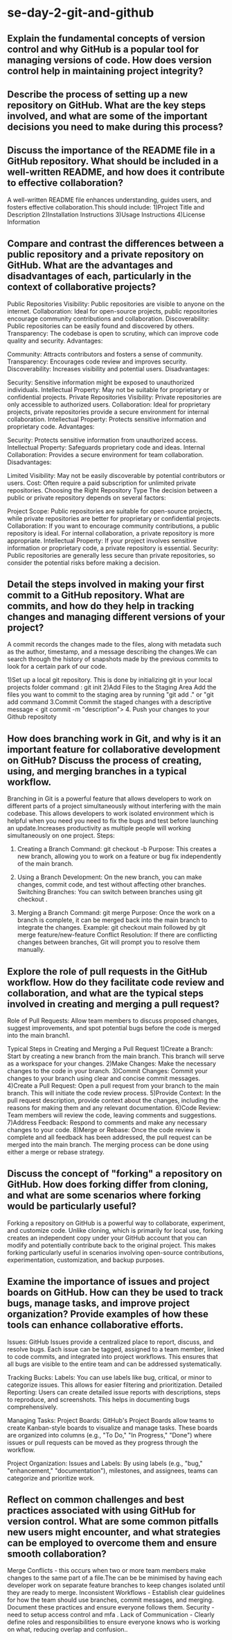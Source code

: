 # se-day-2-git-and-github
## Explain the fundamental concepts of version control and why GitHub is a popular tool for managing versions of code. How does version control help in maintaining project integrity?

## Describe the process of setting up a new repository on GitHub. What are the key steps involved, and what are some of the important decisions you need to make during this process?

## Discuss the importance of the README file in a GitHub repository. What should be included in a well-written README, and how does it contribute to effective collaboration?

A well-written README file enhances understanding, guides users, and fosters effective collaboration.This should include:
1)Project Title and Description
2)Installation Instructions
3)Usage Instructions
4)License Information

## Compare and contrast the differences between a public repository and a private repository on GitHub. What are the advantages and disadvantages of each, particularly in the context of collaborative projects?

Public Repositories
Visibility: Public repositories are visible to anyone on the internet.
Collaboration: Ideal for open-source projects, public repositories encourage community contributions and collaboration.
Discoverability: Public repositories can be easily found and discovered by others.
Transparency: The codebase is open to scrutiny, which can improve code quality and security.
Advantages:

Community: Attracts contributors and fosters a sense of community.
Transparency: Encourages code review and improves security.
Discoverability: Increases visibility and potential users.
Disadvantages:

Security: Sensitive information might be exposed to unauthorized individuals.
Intellectual Property: May not be suitable for proprietary or confidential projects.
Private Repositories
Visibility: Private repositories are only accessible to authorized users.
Collaboration: Ideal for proprietary projects, private repositories provide a secure environment for internal collaboration.
Intellectual Property: Protects sensitive information and proprietary code.
Advantages:

Security: Protects sensitive information from unauthorized access.
Intellectual Property: Safeguards proprietary code and ideas.
Internal Collaboration: Provides a secure environment for team collaboration.
Disadvantages:

Limited Visibility: May not be easily discoverable by potential contributors or users.
Cost: Often require a paid subscription for unlimited private repositories.
Choosing the Right Repository Type
The decision between a public or private repository depends on several factors:

Project Scope: Public repositories are suitable for open-source projects, while private repositories are better for proprietary or confidential projects.
Collaboration: If you want to encourage community contributions, a public repository is ideal. For internal collaboration, a private repository is more appropriate.
Intellectual Property: If your project involves sensitive information or proprietary code, a private repository is essential.
Security: Public repositories are generally less secure than private repositories, so consider the potential risks before making a decision.

## Detail the steps involved in making your first commit to a GitHub repository. What are commits, and how do they help in tracking changes and managing different versions of your project?
A commit records the changes made to the files, along with metadata such as the author, timestamp, and a message describing the changes.We can search through the history of snapshots made by the previous commits to look for a certain park of our code.

1)Set up a local git repository.
This is done by initializing git in your local projects folder
command : git init
2)Add Files to the Staging Area
Add the files you want to commit to the staging area by running "git add ." or "git add <file name> command
3.Commit
Commit the staged changes with a descriptive message  < git commit -m "description">
4. Push your changes to your Github repositoty  <git push>

## How does branching work in Git, and why is it an important feature for collaborative development on GitHub? Discuss the process of creating, using, and merging branches in a typical workflow.
Branching in Git is a powerful feature that allows developers to work on different parts of a project simultaneously without interfering with the main codebase. This allows developers to work isolated environment which is helpful when you need you need to fix the bugs and test before launching an update.Increases productivity as multiple people will working simultaneously on one project.
Steps:
1. Creating a Branch
Command: git checkout -b <branch-name>
Purpose: This creates a new branch, allowing you to work on a feature or bug fix independently of the main branch.

2. Using a Branch
Development: On the new branch, you can make changes, commit code, and test without affecting other branches.
Switching Branches: You can switch between branches using git checkout <branch-name>.

3. Merging a Branch
Command: git merge <branch-name>
Purpose: Once the work on a branch is complete, it can be merged back into the main branch to integrate the changes.
Example: git checkout main followed by git merge feature/new-feature
Conflict Resolution: If there are conflicting changes between branches, Git will prompt you to resolve them manually.


## Explore the role of pull requests in the GitHub workflow. How do they facilitate code review and collaboration, and what are the typical steps involved in creating and merging a pull request?
Role of Pull Requests:
Allow team members to discuss proposed changes, suggest improvements, and spot potential bugs before the code is merged into the main branch1.

Typical Steps in Creating and Merging a Pull Request
1)Create a Branch: Start by creating a new branch from the main branch. This branch will serve as a workspace for your changes.
2)Make Changes: Make the necessary changes to the code in your branch.
3)Commit Changes: Commit your changes to your branch using clear and concise commit messages.
4)Create a Pull Request: Open a pull request from your branch to the main branch. This will initiate the code review process.
5)Provide Context: In the pull request description, provide context about the changes, including the reasons for making them and any relevant documentation.
6)Code Review: Team members will review the code, leaving comments and suggestions.
7)Address Feedback: Respond to comments and make any necessary changes to your code.
8)Merge or Rebase: Once the code review is complete and all feedback has been addressed, the pull request can be merged into the main branch. The merging process can be done using either a merge or rebase strategy.

## Discuss the concept of "forking" a repository on GitHub. How does forking differ from cloning, and what are some scenarios where forking would be particularly useful?
Forking a repository on GitHub is a powerful way to collaborate, experiment, and customize code. Unlike cloning, which is primarily for local use, forking creates an independent copy under your GitHub account that you can modify and potentially contribute back to the original project. This makes forking particularly useful in scenarios involving open-source contributions, experimentation, customization, and backup purposes.
## Examine the importance of issues and project boards on GitHub. How can they be used to track bugs, manage tasks, and improve project organization? Provide examples of how these tools can enhance collaborative efforts.
Issues: GitHub Issues provide a centralized place to report, discuss, and resolve bugs. Each issue can be tagged, assigned to a team member, linked to code commits, and integrated into project workflows. This ensures that all bugs are visible to the entire team and can be addressed systematically.

Tracking Bucks:
Labels: You can use labels like bug, critical, or minor to categorize issues. This allows for easier filtering and prioritization.
Detailed Reporting: Users can create detailed issue reports with descriptions, steps to reproduce, and screenshots. This helps in documenting bugs comprehensively.

Managing Tasks:
Project Boards: GitHub's Project Boards allow teams to create Kanban-style boards to visualize and manage tasks. These boards are organized into columns (e.g., "To Do," "In Progress," "Done") where issues or pull requests can be moved as they progress through the workflow.

Project Organization:
Issues and Labels: By using labels (e.g., "bug," "enhancement," "documentation"), milestones, and assignees, teams can categorize and prioritize work. 

## Reflect on common challenges and best practices associated with using GitHub for version control. What are some common pitfalls new users might encounter, and what strategies can be employed to overcome them and ensure smooth collaboration?
Merge Conflicts - this occurs when two or more team members make changes to the same part of a file.The can be be minimised by having each developer work on separate feature branches to keep changes isolated until they are ready to merge.
Inconsistent Workflows - Establish clear guidelines for how the team should use branches, commit messages, and merging. Document these practices and ensure everyone follows them.
Security - need to setup access control and mfa .
Lack of Communication - Clearly define roles and responsibilities to ensure everyone knows who is working on what, reducing overlap and confusion..
